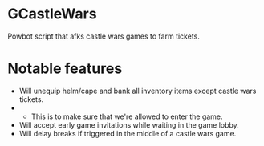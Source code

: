 # GCastleWars
Powbot script that afks castle wars games to farm tickets.

# Notable features
* Will unequip helm/cape and bank all inventory items except castle wars tickets.
* * This is to make sure that we're allowed to enter the game.
* Will accept early game invitations while waiting in the game lobby.
* Will delay breaks if triggered in the middle of a castle wars game.